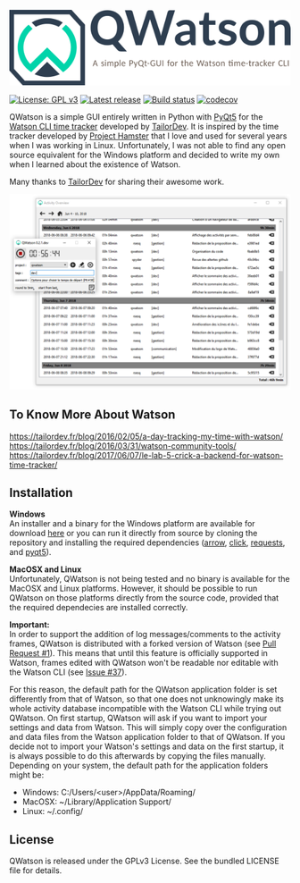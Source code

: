 ![QWatson - A simple Qt-GUI for the Watson time-tracker](
./qwatson/ressources/qwatson_banner.png)

[![License: GPL v3](https://img.shields.io/badge/License-GPL%20v3-blue.svg)](./LICENSE)
[![Latest release](https://img.shields.io/github/release/jnsebgosselin/qwatson.svg)](https://github.com/jnsebgosselin/qwatson/releases)
[![Build status](https://ci.appveyor.com/api/projects/status/f6hdeg9fyp1huxab?svg=true)](https://ci.appveyor.com/project/jnsebgosselin/qwatson)
[![codecov](https://codecov.io/gh/jnsebgosselin/qwatson/branch/master/graph/badge.svg)](https://codecov.io/gh/jnsebgosselin/qwatson)

QWatson is a simple GUI entirely written in Python with [PyQt5](https://www.riverbankcomputing.com/software/pyqt/intro) for the [Watson CLI time tracker](http://tailordev.github.io/Watson/) developed by [TailorDev](https://tailordev.fr). It is inspired by the time tracker developed by [Project Hamster](https://github.com/projecthamster/) that I love and used for several years when I was working in Linux. Unfortunately, I was not able to find any open source equivalent for the Windows platform and decided to write my own when I learned about the existence of Watson.

Many thanks to [TailorDev](https://tailordev.fr) for sharing their awesome work.

![screenshot](https://github.com/jnsebgosselin/qwatson/blob/master/images/qwatson_printscreen.png)

## To Know More About Watson

https://tailordev.fr/blog/2016/02/05/a-day-tracking-my-time-with-watson/<br>
https://tailordev.fr/blog/2016/03/31/watson-community-tools/<br>
https://tailordev.fr/blog/2017/06/07/le-lab-5-crick-a-backend-for-watson-time-tracker/

## Installation

**Windows**<br>
An installer and a binary for the Windows platform are available for download [here](https://github.com/jnsebgosselin/qwatson/releases/latest) or you can run it directly from source by cloning the repository and installing the required dependencies ([arrow](https://arrow.readthedocs.io/en/latest/), [click](http://click.pocoo.org/5/), [requests](http://docs.python-requests.org/en/master/), and [pyqt5](https://www.riverbankcomputing.com/software/pyqt/intro)).

**MacOSX and Linux**<br>
Unfortunately, QWatson is not being tested and no binary is available for the MacOSX and Linux platforms. However, it should be possible to run QWatson on those platforms directly from the source code, provided that the required dependecies are installed correctly.

**Important:**<br>
In order to support the addition of log messages/comments to the activity frames, QWatson is distributed with a forked version of Watson (see [Pull Request #1](https://github.com/jnsebgosselin/qwatson/pull/1)). This means that until this feature is officially supported in Watson, frames edited with QWatson won't be readable nor editable with the Watson CLI (see [Issue #37](https://github.com/jnsebgosselin/qwatson/issues/37)).

For this reason, the default path for the QWatson application folder is set differently from that of Watson, so that one does not unknowingly make its whole activity database incompatible with the Watson CLI while trying out QWatson. On first startup, QWatson will ask if you want to import your settings and data from Watson. This will simply copy over the configuration and data files from the Watson application folder to that of QWatson. If you decide not to import your Watson's settings and data on the first startup, it is always possible to do this afterwards by copying the files manually. Depending on your system, the default path for the application folders might be:

- Windows: C:/Users/\<user\>/AppData/Roaming/
- MacOSX: ~/Library/Application Support/
- Linux: ~/.config/

## License

QWatson is released under the GPLv3 License. See the bundled LICENSE file for details.
